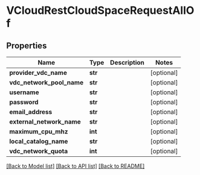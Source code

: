 # VCloudRestCloudSpaceRequestAllOf

## Properties
Name | Type | Description | Notes
------------ | ------------- | ------------- | -------------
**provider_vdc_name** | **str** |  | [optional] 
**vdc_network_pool_name** | **str** |  | [optional] 
**username** | **str** |  | [optional] 
**password** | **str** |  | [optional] 
**email_address** | **str** |  | [optional] 
**external_network_name** | **str** |  | [optional] 
**maximum_cpu_mhz** | **int** |  | [optional] 
**local_catalog_name** | **str** |  | [optional] 
**vdc_network_quota** | **int** |  | [optional] 

[[Back to Model list]](../README.md#documentation-for-models) [[Back to API list]](../README.md#documentation-for-api-endpoints) [[Back to README]](../README.md)


